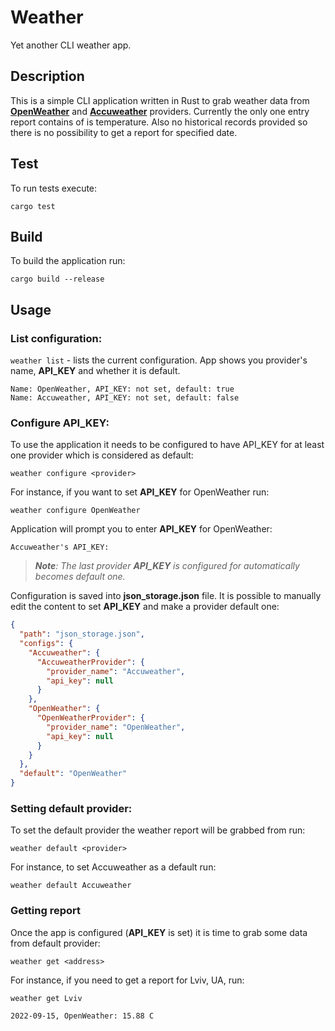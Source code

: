 # Weather
Yet another CLI weather app.

## Description

This is a simple CLI application written in Rust to grab weather data from  [**OpenWeather**](https://openweathermap.org)  and [**Accuweather**](https://developer.accuweather.com) 
providers. Currently the only one entry report contains of is temperature. Also no historical records provided so there is no possibility to get a report for specified date.


## Test

To run tests execute: 
```
cargo test
```

## Build

To build the application run:
```
cargo build --release
```

## Usage


### List configuration:

`weather list` - lists the current configuration. App shows you provider's name, **API_KEY** and whether it is default.

```
Name: OpenWeather, API_KEY: not set, default: true
Name: Accuweather, API_KEY: not set, default: false

```
### Configure API_KEY:


To use the application it needs to be configured to have API_KEY for at least one provider which is considered as default: 

`weather configure <provider>`

For instance, if you want to set **API_KEY** for OpenWeather run:

`weather configure OpenWeather`

Application will prompt you to enter **API_KEY** for OpenWeather:
```
Accuweather's API_KEY:
````
>***Note**: The last provider **API_KEY** is configured for automatically becomes default one.*

Configuration is saved into **json_storage.json** file. It is possible to manually edit the content to set **API_KEY** and make a provider default one:

```json
{
  "path": "json_storage.json",
  "configs": {
    "Accuweather": {
      "AccuweatherProvider": {
        "provider_name": "Accuweather",
        "api_key": null
      }
    },
    "OpenWeather": {
      "OpenWeatherProvider": {
        "provider_name": "OpenWeather",
        "api_key": null
      }
    }
  },
  "default": "OpenWeather"
}

```



### Setting default provider:

To set the default provider the weather report will be grabbed from run:

`weather default <provider>`

For instance, to set Accuweather as a default run:

`weather default Accuweather`

### Getting report


Once the app is configured (**API_KEY** is set) it is time to grab some data from default provider:

`weather get <address>`

For instance, if you need to get a report for Lviv, UA, run:

`weather get Lviv`

```
2022-09-15, OpenWeather: 15.88 C
```
